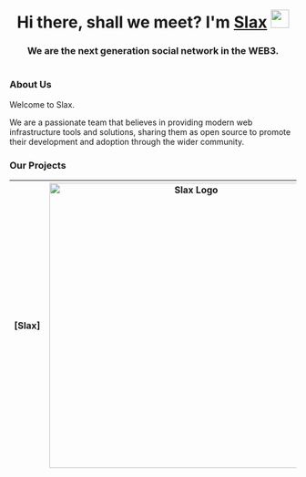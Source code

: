 <h1 align="center">Hi there, shall we meet? I'm <a href="https://slax.tech/" target="_blank">Slax</a> 
<img src="https://github.com/blackcater/blackcater/raw/main/images/Hi.gif" height="32"/></h1>
<h3 align="center">We are the next generation social network in the WEB3.</h3>

<div align="center">

</div>

<h1 align="center"></h1>

### About Us

Welcome to Slax.

We are a passionate team that believes in providing modern web infrastructure tools and solutions, sharing them as open source to promote their development and adoption through the wider community.

### Our Projects



|   [Slax]   |           <a href="https://github.com/Slaxapp/Slax" target="blank"><picture style="width: 500px"><source media="(prefers-color-scheme: light)" srcset="https://github.com/Slaxapp/.github/blob/main/images/1.svg" /><source media="(prefers-color-scheme: dark)" srcset="https://github.com/Slaxapp/.github/blob/main/images/1.svg" /><img src="https://github.com/SlaxApp/.github/blob/main/images/1.svg" width="500" alt="Slax Logo" /></picture></a>            |
| :----------: | :--------------------------------------------------------------------------------------------------------------------------------------------------------------------------------------------------------------------------------------------------------------------------------------------------------------------------------------------------------------------------------: |
